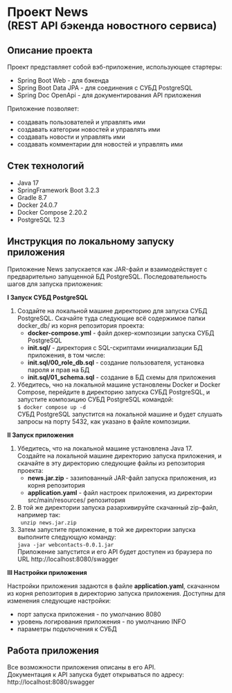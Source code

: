 # Проект News<br><font size='5em'>(REST API бэкенда новостного сервиса)</font>
## Описание проекта
Проект представляет собой вэб-приложение, использующее стартеры:
- Spring Boot Web - для бэкенда
- Spring Boot Data JPA - для соединения с СУБД PostgreSQL
- Spring Doc OpenApi - для документирования API приложения

Приложение позволяет:
- создавать пользователей и управлять ими
- создавать категории новостей и управлять ими
- создавать новости и управлять ими
- создавать комментарии для новостей и управлять ими

## Стек технологий
- Java 17
- SpringFramework Boot 3.2.3
- Gradle 8.7
- Docker 24.0.7
- Docker Compose 2.20.2
- PostgreSQL 12.3

## Инструкция по локальному запуску приложения

Приложение News запускается как JAR-файл и взаимодействует с предварительно запущенной БД PostgreSQL.
Последовательность шагов для запуска приложения:

**I Запуск СУБД PostgreSQL**  
1. Создайте на локальной машине директорию для запуска СУБД PostgreSQL. Скачайте туда следующие всё содержимое папки docker_db/ из корня репозитория проекта:
    - **docker-compose.yml** - файл докер-композиции запуска СУБД PostgreSQL
    - **init.sql/** - директория с SQL-скриптами инициализации БД приложения, в том числе:
    - **init.sql/00_role_db.sql** - создание пользователя, установка пароля и прав на БД
    - **init.sql/01_schema.sql** - создание в БД схемы для приложения
2. Убедитесь, чно на локальной машине установлены Docker и Docker Compose, перейдите в директорию запуска СУБД PostgreSQL, и запустите композицию СУБД PostgreSQL командой:  
```$ docker compose up -d```  
СУБД PostgreSQL запустится на локальной машине и будет слушать запросы на порту 5432, как указано в файле композиции.  

**II Запуск приложения**  
1. Убедитесь, что на локальной машине установлена Java 17.  
Создайте на локальной машине директорию запуска приложения, и скачайте в эту директорию следующие файлы из репозитория проекта:
    - **news.jar.zip** - зазипованный JAR-файл запуска приложения, из корня репозитория
    - **application.yaml** - файл настроек приложения, из директории src/main/resources/ репозитория  
2. В той же директории запуска разархивируйте скачанный zip-файл, например так:  
   ``` unzip news.jar.zip```
3. Затем запустите приложение, в той же директории запуска выполните следующую команду:  
    ``` java -jar webcontacts-0.0.1.jar ```  
    Приложение запустится и его API будет доступен из браузера по URL http://localhost:8080/swagger  

**III Настройки приложения**  

Настройки приложения задаются в файле **application.yaml**, скачанном из корня репозитория в директорию запуска приложения. Доступны для изменения следующие настройки:  
- порт запуска приложения - по умолчанию 8080
- уровень логирования приложения - по умолчанию INFO
- параметры подключения к СУБД  

## Работа приложения
Все возможности приложения описаны в его API.  
Документация к API запуска будет открываться по адресу:  
http://localhost:8080/swagger  